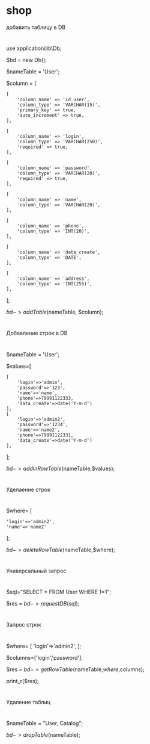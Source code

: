 # shop
добавить таблицу в DB
#
use application\lib\Db;

$bd = new Db();

$nameTable = 'User';

$column = 
[
    
    [
        'column_name' => 'id_user',
        'column_type' => 'VARCHAR(15)',
        'primary_key' => true,
        'auto_increment' => true,
    ],
    
    [
        'column_name' => 'login',
        'column_type' => 'VARCHAR(250)',
        'required' => true,
    ],
    
    [
        'column_name' => 'password',
        'column_type' => 'VARCHAR(20)',
        'required' => true,
    ],
    
    [
        'column_name' => 'name',
        'column_type' => 'VARCHAR(20)',
    ],
    
    [
        'column_name' => 'phone',
        'column_type' => 'INT(20)',
    ],
    
    [
        'column_name' => 'data_create',
        'column_type' => 'DATE',
    ],
    
    [
        'column_name' => 'address',
        'column_type' => 'INT(255)',
    ],

];


$bd->addTable($nameTable, $column);

#
Добавление строк в DB
#

$nameTable = 'User';

$values=[

    [
        'login'=>'admin',
        'password'=>'123',
        'name'=>'name',
        'phone'=>79991122333,
        'data_create'=>date('Y-m-d')
    ],
    [
        'login'=>'admin2',
        'password'=>'1234',
        'name'=>'name2',
        'phone'=>79991122331,
        'data_create'=>date('Y-m-d')
    ],
    
];

$bd->addInRowTable($nameTable,$values);
#
Уделаение строк
#

$where=
[
    
    'login'=>'admin2',
    'name'=>'name2'
];


$bd->deleteRowTable($nameTable,$where);

#
Универсальный запрос
#

$sql="SELECT * FROM User WHERE 1=1";


$res = $bd->requestDB($sql);

#
Запрос строк
#

$where=
[
    'login'=>'admin2',
];

$columns=['login','password'];


$res = $bd->getRowTable($nameTable,$where,$columns);

print_r($res);

#
Удаление таблиц
#
$nameTable = "User, Catalog";

$bd->dropTable($nameTable);

